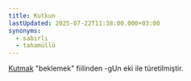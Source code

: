```yaml
---
title: Kutkun
lastUpdated: 2025-07-22T11:38:00.000+03:00
synonyms:
  - sabırlı
  - tahamüllü
---
```

[Kutmak](/sozluk/kutmak) "beklemek" fiilinden -gUn eki ile türetilmiştir.
